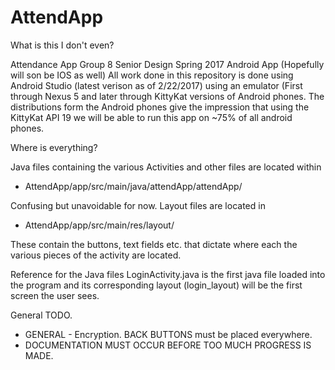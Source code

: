 # AttendApp
What is this I don't even?

  Attendance App Group 8 Senior Design Spring 2017 Android App (Hopefully will son be IOS as well)
  All work done in this repository is done using Android Studio (latest verison as of 2/22/2017) using an emulator (First through Nexus 5 and later through KittyKat versions of Android phones. The distributions form the Android phones give the impression that using the KittyKat API 19 we will be able to run this app on ~75% of all android phones.
  
Where is everything?

  Java files containing the various Activities and other files are located within
  * AttendApp/app/src/main/java/attendApp/attendApp/
  
Confusing but unavoidable for now.
  Layout files are located in 
  * AttendApp/app/src/main/res/layout/
  
These contain the buttons, text fields etc. that dictate where each the various pieces of the activity are located.
  
Reference for the Java files
  LoginActivity.java is the first java file loaded into the program and its corresponding layout (login_layout) will be the first screen the user sees.
  
  General TODO.
  
 * GENERAL - Encryption. BACK BUTTONS must be placed everywhere.
 * DOCUMENTATION MUST OCCUR BEFORE TOO MUCH PROGRESS IS MADE.
